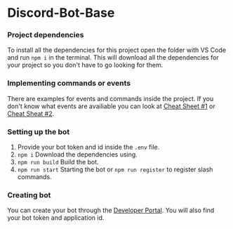 # Discord-Bot-Base
### Project dependencies
To install all the dependencies for this project open the folder with VS Code and run `npm i` in the terminal. This will download all the dependencies for your project so you don't have to go looking for them.

### Implementing commands or events
There are examples for events and commands inside the project. If you don't know what events are availiable you can look at [Cheat Sheet #1](https://github.com/armfxl/discord.js-cheatsheet/blob/main/cheatsheet.js) or [Cheat Sheat #2](https://gist.github.com/koad/316b265a91d933fd1b62dddfcc3ff584).

### Setting up the bot
1. Provide your bot token and id inside the `.env` file.  
2. `npm i` Download the dependencies using.  
3. `npm run build` Build the bot.
4. `npm run start` Starting the bot or `npm run register` to register slash commands.

### Creating bot
You can create your bot through the [Developer Portal](https://discord.com/developers/applications). You will also find your bot token and application id.